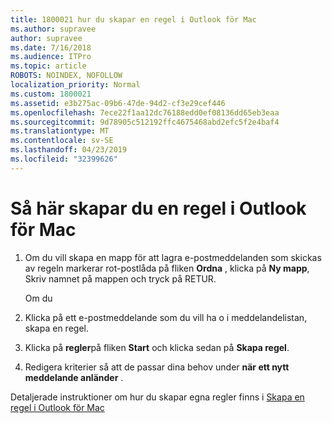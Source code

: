 ```yaml
---
title: 1800021 hur du skapar en regel i Outlook för Mac
ms.author: supravee
author: supravee
ms.date: 7/16/2018
ms.audience: ITPro
ms.topic: article
ROBOTS: NOINDEX, NOFOLLOW
localization_priority: Normal
ms.custom: 1800021
ms.assetid: e3b275ac-09b6-47de-94d2-cf3e29cef446
ms.openlocfilehash: 7ece22f1aa12dc76188edd0ef08136dd65eb3eaa
ms.sourcegitcommit: 9d78905c512192ffc4675468abd2efc5f2e4baf4
ms.translationtype: MT
ms.contentlocale: sv-SE
ms.lasthandoff: 04/23/2019
ms.locfileid: "32399626"
---
```

# <a name="how-to-create-a-rule-in-outlook-for-mac"></a>Så här skapar du en regel i Outlook för Mac

1. Om du vill skapa en mapp för att lagra e-postmeddelanden som skickas av regeln markerar rot-postlåda på fliken **Ordna** , klicka på **Ny mapp**, Skriv namnet på mappen och tryck på RETUR.
    
    Om du 
    
2. Klicka på ett e-postmeddelande som du vill ha o i meddelandelistan, skapa en regel.
    
3. Klicka på **regler**på fliken **Start** och klicka sedan på **Skapa regel**.
    
4. Redigera kriterier så att de passar dina behov under **när ett nytt meddelande anländer** . 
    
Detaljerade instruktioner om hur du skapar egna regler finns i [Skapa en regel i Outlook för Mac](https://aka.ms/AA1uy0v)
  

